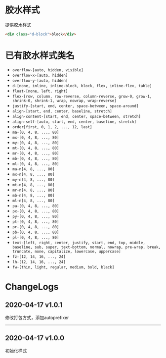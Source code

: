 # 胶水样式

提供胶水样式

```html
<div class="d-block">block</div>
```

# 已有胶水样式类名
- ```overflow-[auto, hidden, visible]```
- ```overflow-x-[auto, hidden]```
- ```overflow-y-[auto, hidden]```
- ```d-[none, inline, inline-block, block, flex, inline-flex, table]```
- ```float-[none, left, right]```
- ```flex-[row, column, row-reverse, column-reverse, grow-0, grow-1, shrink-0, shrink-1, wrap, nowrap, wrap-reverse]```
- ```justify-[start, end, center, space-between, space-around]```
- ```align-[start, end, center, baseline, stretch]```
- ```align-content-[start, end, center, space-between, stretch]```
- ```align-self-[auto, start, end, center, baseline, stretch]```
- ```order[first, 0, 1, 2, ..., 12, last]```
- ```ma-[0, 4, 8, ..., 80]```
- ```mx-[0, 4, 8, ..., 80]```
- ```my-[0, 4, 8, ..., 80]```
- ```mt-[0, 4, 8, ..., 80]```
- ```mr-[0, 4, 8, ..., 80]```
- ```mb-[0, 4, 8, ..., 80]```
- ```ml-[0, 4, 8, ..., 80]```
- ```ma-n[4, 8, ..., 80]```
- ```mx-n[4, 8, ..., 80]```
- ```my-n[4, 8, ..., 80]```
- ```mt-n[4, 8, ..., 80]```
- ```mr-n[4, 8, ..., 80]```
- ```mb-n[4, 8, ..., 80]```
- ```ml-n[4, 8, ..., 80]```
- ```pa-[0, 4, 8, ..., 80]```
- ```px-[0, 4, 8, ..., 80]```
- ```py-[0, 4, 8, ..., 80]```
- ```pt-[0, 4, 8, ..., 80]```
- ```pr-[0, 4, 8, ..., 80]```
- ```pb-[0, 4, 8, ..., 80]```
- ```pl-[0, 4, 8, ..., 80]```
- ```text-[left, right, center, justify, start, end, top, middle, baseline, sub, super, text-bottom, normal, nowrap, pre-wrap, break, truncate, none, capitalize, lowercase, uppercase]```
- ```fz-[12, 14, 16, ..., 24]```
- ```lh-[12, 14, 16, ..., 24]```
- ```fw-[thin, light, regular, medium, bold, black]```


# ChangeLogs
## 2020-04-17 v1.0.1
修改打包方式，添加autoprefixer

***

## 2020-04-17 v1.0.0
初始化样式
